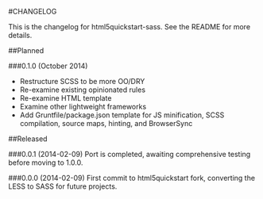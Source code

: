 #CHANGELOG

This is the changelog for html5quickstart-sass. See the README for more details.

##Planned

###0.1.0 (October 2014)
* Restructure SCSS to be more OO/DRY
* Re-examine existing opinionated rules
* Re-examine HTML template
* Examine other lightweight frameworks
* Add Gruntfile/package.json template for JS minification, SCSS compilation, source maps, hinting, and BrowserSync

##Released

###0.0.1 (2014-02-09)
Port is completed, awaiting comprehensive testing before moving to 1.0.0.

###0.0.0 (2014-02-09)
First commit to html5quickstart fork, converting the LESS to SASS for future projects.
